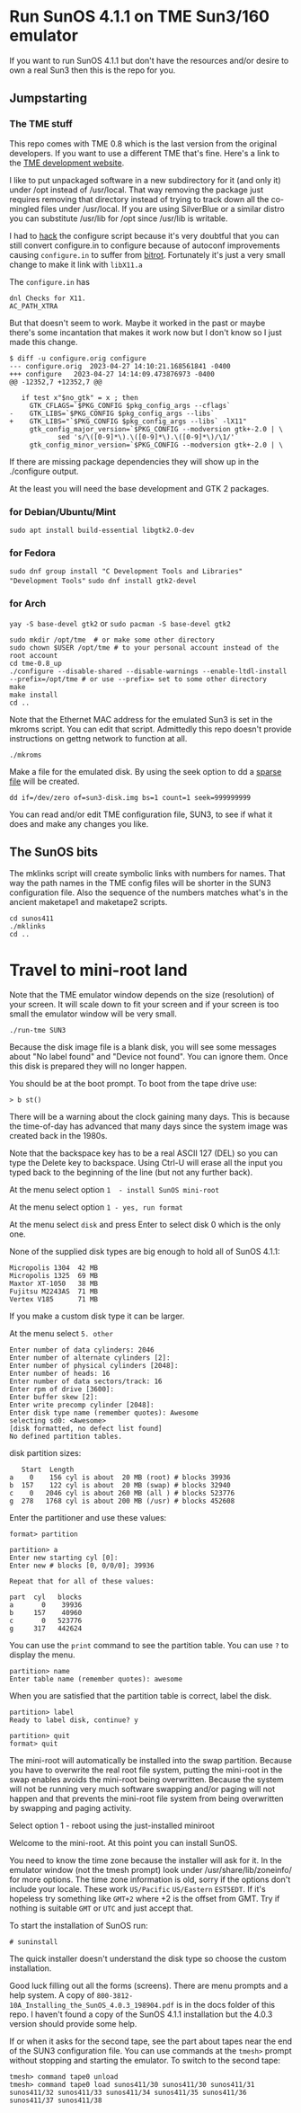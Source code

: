 # Run SunOS 4.1.1 on TME Sun3/160 emulator

If you want to run SunOS 4.1.1 but don't have the resources and/or desire to own a real Sun3 then this is the repo for you.

## Jumpstarting

### The TME stuff

This repo comes with TME 0.8 which is the last version from the original developers.  If you want to use a different TME that's fine. Here's a link to the [TME development website](https://osdn.net/projects/nme/).

I like to put unpackaged software in a new subdirectory for it (and only it) under /opt instead of /usr/local. That way removing the package just requires removing that directory instead of trying to track down all the co-mingled files under /usr/local. If you are using SilverBlue or a similar distro you can substitute /usr/lib for /opt since /usr/lib is writable.

I had to [hack](https://github.com/PDP-10/its/blob/master/doc/humor/jargon.68#L778) the configure script because it's very doubtful that you can still convert configure.in to configure because of autoconf improvements causing `configure.in` to suffer from [bitrot](https://github.com/PDP-10/its/blob/master/doc/humor/jargon.68#L1358).  Fortunately it's just a very small change to make it link with `libX11.a`

The `configure.in` has
```
dnl Checks for X11.
AC_PATH_XTRA
```
But that doesn't seem to work. Maybe it worked in the past or maybe there's some incantation that makes it work now but I don't know so I just made this change.
```
$ diff -u configure.orig configure
--- configure.orig	2023-04-27 14:10:21.168561841 -0400
+++ configure	2023-04-27 14:14:09.473876973 -0400
@@ -12352,7 +12352,7 @@

   if test x"$no_gtk" = x ; then
     GTK_CFLAGS=`$PKG_CONFIG $pkg_config_args --cflags`
-    GTK_LIBS=`$PKG_CONFIG $pkg_config_args --libs`
+    GTK_LIBS="`$PKG_CONFIG $pkg_config_args --libs` -lX11"
     gtk_config_major_version=`$PKG_CONFIG --modversion gtk+-2.0 | \
            sed 's/\([0-9]*\).\([0-9]*\).\([0-9]*\)/\1/'`
     gtk_config_minor_version=`$PKG_CONFIG --modversion gtk+-2.0 | \
```
If there are missing package dependencies they will show up in the ./configure output.

At the least you will need the base development and GTK 2 packages.

### for Debian/Ubuntu/Mint
`sudo apt install build-essential libgtk2.0-dev`

### for Fedora
`sudo dnf group install "C Development Tools and Libraries" "Development Tools"`
`sudo dnf install gtk2-devel`

### for Arch
`yay -S base-devel gtk2`
or
`sudo pacman -S base-devel gtk2`
```
sudo mkdir /opt/tme  # or make some other directory
sudo chown $USER /opt/tme # to your personal account instead of the root account
cd tme-0.8_up
./configure --disable-shared --disable-warnings --enable-ltdl-install --prefix=/opt/tme # or use --prefix= set to some other directory
make
make install
cd ..
```
Note that the Ethernet MAC address for the emulated Sun3 is set in the mkroms script. You can edit that script.  Admittedly this repo doesn't provide instructions on gettng network to function at all.
```
./mkroms
```
Make a file for the emulated disk. By using the seek option to dd a [sparse file](https://wiki.archlinux.org/title/sparse_file) will be created.
```
dd if=/dev/zero of=sun3-disk.img bs=1 count=1 seek=999999999
```

You can read and/or edit TME configuration file, SUN3, to see if what it does and make any changes you like.

## The SunOS bits

The mklinks script will create symbolic links with numbers for names. That way the path names in the TME config files will be shorter in the SUN3 configuration file.  Also the sequence of the numbers matches what's in the ancient maketape1 and maketape2 scripts.
```
cd sunos411
./mklinks
cd ..
```
# Travel to mini-root land
Note that the TME emulator window depends on the size (resolution) of your screen. It will scale down to fit your screen and if your screen is too small the emulator window will be very small.
```
./run-tme SUN3
```
Because the disk image file is a blank disk, you will see some messages about "No label found" and "Device not found". You can ignore them. Once this disk is prepared they will no longer happen.

You should be at the boot prompt.  To boot from the tape drive use:

`> b st()`

There will be a warning about the clock gaining many days. This is because the time-of-day has advanced that many days since the system image was created back in the 1980s.

Note that the backspace key has to be a real ASCII 127 (DEL) so you can type the Delete key to backspace.  Using Ctrl-U will erase all the input you typed back to the beginning of the line (but not any further back).

At the menu select option `1  - install SunOS mini-root`

At the menu select option `1 - yes, run format`

At the menu select `disk` and press Enter to select disk 0 which is the only one.

None of the supplied disk types are big enough to hold all of SunOS 4.1.1:
```
Micropolis 1304  42 MB
Micropolis 1325  69 MB
Maxtor XT-1050   38 MB
Fujitsu M2243AS  71 MB
Vertex V185      71 MB
```
If you make a custom disk type it can be larger.

At the menu select `5. other`
```
Enter number of data cylinders: 2046
Enter number of alternate cylinders [2]:
Enter number of physical cylinders [2048]:
Enter number of heads: 16
Enter number of data sectors/track: 16
Enter rpm of drive [3600]:
Enter buffer skew [2]:
Enter write precomp cylinder [2048]:
Enter disk type name (remember quotes): Awesome
selecting sd0: <Awesome>
[disk formatted, no defect list found]
No defined partition tables.
```
disk partition sizes:
```
   Start  Length
a    0    156 cyl is about  20 MB (root) # blocks 39936
b  157    122 cyl is about  20 MB (swap) # blocks 32940
c    0   2046 cyl is about 260 MB (all ) # blocks 523776
g  278   1768 cyl is about 200 MB (/usr) # blocks 452608
```
Enter the partitioner and use these values:
```
format> partition

partition> a
Enter new starting cyl [0]:
Enter new # blocks [0, 0/0/0]; 39936

Repeat that for all of these values:

part  cyl   blocks
a       0    39936
b     157    40960
c       0   523776
g     317   442624
```
You can use the `print` command to see the partition table.
You can use `?` to display the menu.
```
partition> name
Enter table name (remember quotes): awesome
```
When you are satisfied that the partition table is correct, label the disk.
```
partition> label
Ready to label disk, continue? y

partition> quit
format> quit
```
The mini-root will automatically be installed into the swap partition.  Because you have to overwrite the real root file system, putting the mini-root in the swap enables avoids the mini-root being overwritten.  Because the system will not be running very much software swapping and/or paging will not happen and that prevents the mini-root file system from being overwritten by swapping and paging activity.

Select option 1 - reboot using the just-installed miniroot

Welcome to the mini-root.  At this point you can install SunOS.

You need to know the time zone because the installer will ask for it. In the emulator window (not the tmesh prompt) look under /usr/share/lib/zoneinfo/ for more options. The time zone information is old, sorry if the options don't include your locale. These work `US/Pacific` `US/Eastern`  `EST5EDT`.  If it's hopeless try something like `GMT+2` where +2 is the offset from GMT. Try if nothing is suitable `GMT` or `UTC` and just accept that.

To start the installation of SunOS run:

`# suninstall`

The quick installer doesn't understand the disk type so choose the custom installation.

Good luck filling out all the forms (screens).  There are menu prompts and a help system.  A copy of `800-3812-10A_Installing_the_SunOS_4.0.3_198904.pdf` is in the docs folder of this repo.  I haven't found a copy of the SunOS 4.1.1 installation but the 4.0.3 version should provide some help.

If or when it asks for the second tape, see the part about tapes near the end of the SUN3 configuration file.  You can use commands at the `tmesh>` prompt without stopping and starting the emulator.  To switch to the second tape:
```
tmesh> command tape0 unload
tmesh> command tape0 load sunos411/30 sunos411/30 sunos411/31 sunos411/32 sunos411/33 sunos411/34 sunos411/35 sunos411/36 sunos411/37 sunos411/38
```
